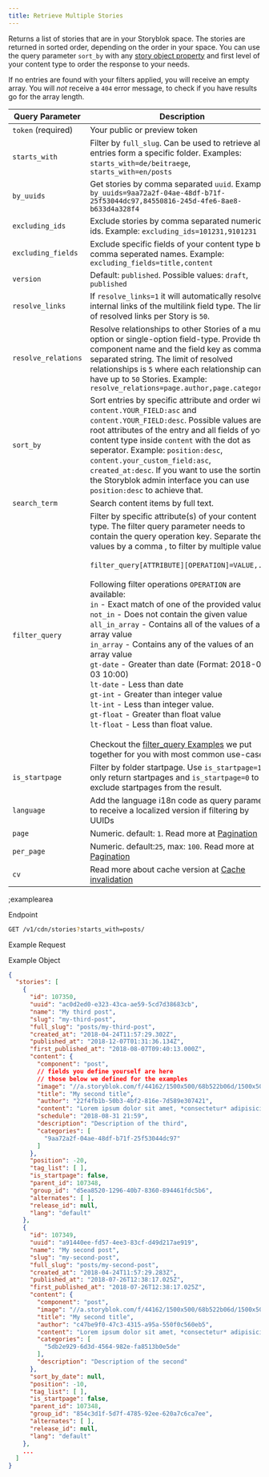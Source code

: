 ```yaml
---
title: Retrieve Multiple Stories
---
```


Returns a list of stories that are in your Storyblok space. The stories are returned in sorted order, depending on the order in your space. You can use the query parameter `sort_by` with any [story object property](#the-story-object) and first level of your content type to order the response to your needs.

If no entries are found with your filters applied, you will receive an empty array. You will *not* receive a `404` error message, to check if you have results go for the array length.

| Query Parameter           | Description          |
|---------------------|----------------------|
| `token` (required) | Your public or preview token |
| `starts_with` | Filter by `full_slug`. Can be used to retrieve all entries form a specific folder. Examples: `starts_with=de/beitraege`, `starts_with=en/posts` | 
| `by_uuids` | Get stories by comma separated `uuid`. Example: `by_uuids=9aa72a2f-04ae-48df-b71f-25f53044dc97,84550816-245d-4fe6-8ae8-b633d4a328f4` | 
| `excluding_ids` | Exclude stories by comma separated numeric ids. Example: `excluding_ids=101231,9101231` |
| `excluding_fields` | Exclude specific fields of your content type by comma seperated names. Example: `excluding_fields=title,content` |
| `version` | Default: `published`. Possible values: `draft`, `published` |
| `resolve_links` | If `resolve_links=1` it will automatically resolve internal links of the multilink field type. The limit of resolved links per Story is `50`. |
| `resolve_relations` | Resolve relationships to other Stories of a multi-option or single-option field-type. Provide the component name and the field key as comma separated string. The limit of resolved relationships is `5` where each relationship can have up to `50` Stories. Example: `resolve_relations=page.author,page.categories` |
| `sort_by` | Sort entries by specific attribute and order with `content.YOUR_FIELD:asc` and `content.YOUR_FIELD:desc`. Possible values are all root attributes of the entry and all fields of your content type inside `content` with the dot as seperator. Example: `position:desc`, `content.your_custom_field:asc`, `created_at:desc`. If you want to use the sorting in the Storyblok admin interface you can use `position:desc` to achieve that. |
| `search_term` | Search content items by full text. |
| `filter_query` | Filter by specific attribute(s) of your content type. The filter query parameter needs to contain the query operation key. Separate the values by a comma , to filter by multiple values. <br><br> `filter_query[ATTRIBUTE][OPERATION]=VALUE,...` <br><br> Following filter operations `OPERATION` are available: <br> `in` - Exact match of one of the provided values<br> `not_in` - Does not contain the given value  <br> `all_in_array` - Contains all of the values of an array value <br> `in_array` - Contains any of the values of an array value <br> `gt-date` - Greater than date (Format: 2018-03-03 10:00) <br> `lt-date` - Less than date <br> `gt-int` - Greater than integer value <br> `lt-int` - Less than integer value. <br> `gt-float` - Greater than float value <br> `lt-float` - Less than float value. <br><br> Checkout the [filter_query Examples](#filter-queries/overview) we put together for you with most common use-cases. | 
| `is_startpage` | Filter by folder startpage. Use `is_startpage=1` to only return startpages and `is_startpage=0` to exclude startpages from the result. |
| `language` | Add the language i18n code as query parameter to receive a localized version if filtering by UUIDs |
| `page` | Numeric. default: `1`. Read more at [Pagination](#topics/pagination) |
| `per_page` | Numeric. default:`25`, max: `100`. Read more at [Pagination](#topics/pagination) |  
| `cv` | Read more about cache version at [Cache invalidation](#topics/cache-invalidation) |

;examplearea

Endpoint

```bash
GET /v1/cdn/stories?starts_with=posts/
```

Example Request

<RequestExample url="https://api.storyblok.com/v1/cdn/stories?starts_with=posts/&token=ask9soUkv02QqbZgmZdeDAtt"></RequestExample>

Example Object 

```json
{
  "stories": [
    {
      "id": 107350,
      "uuid": "ac0d2ed0-e323-43ca-ae59-5cd7d38683cb",
      "name": "My third post",
      "slug": "my-third-post",
      "full_slug": "posts/my-third-post",
      "created_at": "2018-04-24T11:57:29.302Z",
      "published_at": "2018-12-07T01:31:36.134Z",
      "first_published_at": "2018-08-07T09:40:13.000Z",
      "content": {
        "component": "post",
        // fields you define yourself are here
        // those below we defined for the examples
        "image": "//a.storyblok.com/f/44162/1500x500/68b522b06d/1500x500.jpeg",
        "title": "My second title",
        "author": "22f4fb1b-50b3-4bf2-816e-7d589e307421",
        "content": "Lorem ipsum dolor sit amet, *consectetur* adipisicing elit, sed do eiusmod",
        "schedule": "2018-08-31 21:59",
        "description": "Description of the third",
        "categories": [
          "9aa72a2f-04ae-48df-b71f-25f53044dc97"
        ]
      },
      "position": -20,
      "tag_list": [ ],
      "is_startpage": false,
      "parent_id": 107348,
      "group_id": "d5ea8520-1296-40b7-8360-894461fdc5b6",
      "alternates": [ ],
      "release_id": null,
      "lang": "default"
    },
    {
      "id": 107349,
      "uuid": "a91440ee-fd57-4ee3-83cf-d49d217ae919",
      "name": "My second post",
      "slug": "my-second-post",
      "full_slug": "posts/my-second-post",
      "created_at": "2018-04-24T11:57:29.283Z",
      "published_at": "2018-07-26T12:38:17.025Z",
      "first_published_at": "2018-07-26T12:38:17.025Z",
      "content": {
        "component": "post",
        "image": "//a.storyblok.com/f/44162/1500x500/68b522b06d/1500x500.jpeg",
        "title": "My second title",
        "author": "c47be9f0-47c3-4315-a95a-550f0c560eb5",
        "content": "Lorem ipsum dolor sit amet, *consectetur* adipisicing elit, sed do...",
        "categories": [
          "5db2e929-6d3d-4564-982e-fa8513b0e5de"
        ],
        "description": "Description of the second"
      },
      "sort_by_date": null,
      "position": -10,
      "tag_list": [ ],
      "is_startpage": false,
      "parent_id": 107348,
      "group_id": "854c3d1f-5d7f-4785-92ee-620a7c6ca7ee",
      "alternates": [ ],
      "release_id": null,
      "lang": "default"
    },
    ...
  ]
}
```
